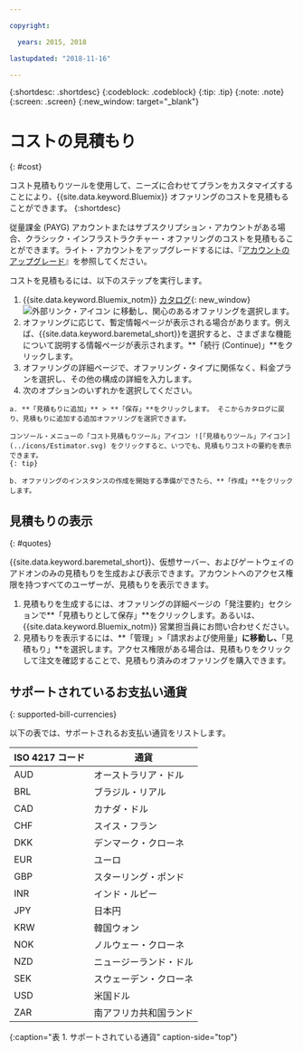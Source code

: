 ```yaml
---

copyright:

  years: 2015, 2018

lastupdated: "2018-11-16"

---
```


{:shortdesc: .shortdesc}
{:codeblock: .codeblock}
{:tip: .tip}
{:note: .note}
{:screen: .screen}
{:new_window: target="_blank"}

# コストの見積もり
{: #cost}

コスト見積もりツールを使用して、ニーズに合わせてプランをカスタマイズすることにより、{{site.data.keyword.Bluemix}} オファリングのコストを見積もることができます。
{:shortdesc}

従量課金 (PAYG) アカウントまたはサブスクリプション・アカウントがある場合、クラシック・インフラストラクチャー・オファリングのコストを見積もることができます。ライト・アカウントをアップグレードするには、『[アカウントのアップグレード](/docs/account/account_settings.html#upgrading-account)』を参照してください。

コストを見積もるには、以下のステップを実行します。 

  1. {{site.data.keyword.Bluemix_notm}} [カタログ](https://console.cloud.ibm.com/catalog){: new_window} ![外部リンク・アイコン](../icons/launch-glyph.svg "外部リンク・アイコン") に移動し、関心のあるオファリングを選択します。
  2. オファリングに応じて、暫定情報ページが表示される場合があります。例えば、{{site.data.keyword.baremetal_short}}を選択すると、さまざまな機能について説明する情報ページが表示されます。**「続行 (Continue)」**をクリックします。
  3. オファリングの詳細ページで、オファリング・タイプに関係なく、料金プランを選択し、その他の構成の詳細を入力します。
  4. 次のオプションのいずれかを選択してください。

    a. **「見積もりに追加」** > **「保存」**をクリックします。 そこからカタログに戻り、見積もりに追加する追加オファリングを選択できます。 
    
    コンソール・メニューの「コスト見積もりツール」アイコン ![「見積もりツール」アイコン](../icons/Estimator.svg) をクリックすると、いつでも、見積もりコストの要約を表示できます。
    {: tip}
    
    b. オファリングのインスタンスの作成を開始する準備ができたら、**「作成」**をクリックします。 

## 見積もりの表示
{: #quotes}

{{site.data.keyword.baremetal_short}}、仮想サーバー、およびゲートウェイのアドオンのみの見積もりを生成および表示できます。アカウントへのアクセス権限を持つすべてのユーザーが、見積もりを表示できます。

  1. 見積もりを生成するには、オファリングの詳細ページの「発注要約」セクションで**「見積もりとして保存」**をクリックします。あるいは、{{site.data.keyword.Bluemix_notm}} 営業担当員にお問い合わせください。
  2. 見積もりを表示するには、**「管理」>「請求および使用量」**に移動し、**「見積もり」**を選択します。アクセス権限がある場合は、見積もりをクリックして注文を確認することで、見積もり済みのオファリングを購入できます。

## サポートされているお支払い通貨
{: supported-bill-currencies}

以下の表では、サポートされるお支払い通貨をリストします。

|ISO 4217 コード| 通貨|
|-------------|---------|
|AUD |	  オーストラリア・ドル|
|BRL |	  ブラジル・リアル|
|CAD |	  カナダ・ドル|
|CHF |	  スイス・フラン|
|DKK |	  デンマーク・クローネ|
|EUR |	  ユーロ|
|GBP |	  スターリング・ポンド|
|INR |	  インド・ルピー|
|JPY |	  日本円|
|KRW |	  韓国ウォン|
|NOK |	  ノルウェー・クローネ|
|NZD |	  ニュージーランド・ドル|
|SEK |	  スウェーデン・クローネ|
|USD |    米国ドル|
|ZAR |	  南アフリカ共和国ランド|
{:caption="表 1. サポートされている通貨" caption-side="top"}


